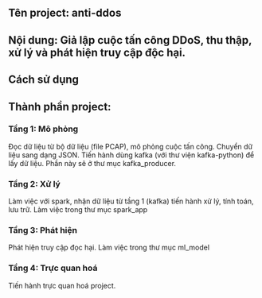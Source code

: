 ## Tên project: anti-ddos
## Nội dung: Giả lập cuộc tấn công DDoS, thu thập, xử lý và phát hiện truy cập độc hại.

## Cách sử dụng


## Thành phần project:
### Tầng 1: Mô phỏng
Đọc dữ liệu từ bộ dữ liệu (file PCAP), mô phỏng cuộc tấn công. Chuyển dữ liệu sang dạng JSON. Tiến hành dùng kafka (với thư viện kafka-python) để lấy dữ liệu.
Phần này sẽ ở thư mục kafka_producer.

### Tầng 2: Xử lý
Làm việc với spark, nhận dữ liệu từ tầng 1 (kafka) tiến hành xử lý, tính toán, lưu trữ.
Làm việc trong thư mục spark_app

### Tầng 3: Phát hiện
Phát hiện truy cập đọc hại.
Làm việc trong thư mục ml_model

### Tầng 4: Trực quan hoá
Tiến hành trực quan hoá project.